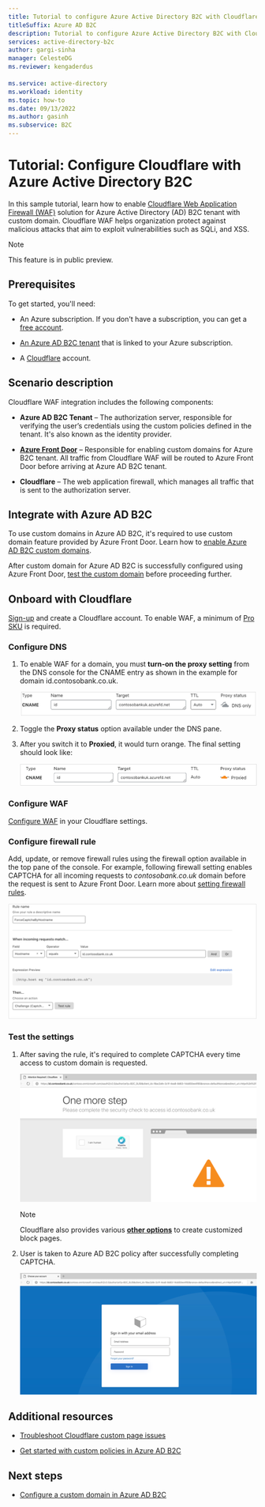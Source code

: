 ```yaml
---
title: Tutorial to configure Azure Active Directory B2C with Cloudflare Web Application Firewall
titleSuffix: Azure AD B2C
description: Tutorial to configure Azure Active Directory B2C with Cloudflare Web application firewall to protect your applications from malicious attacks 
services: active-directory-b2c
author: gargi-sinha
manager: CelesteDG
ms.reviewer: kengaderdus

ms.service: active-directory
ms.workload: identity
ms.topic: how-to
ms.date: 09/13/2022
ms.author: gasinh
ms.subservice: B2C
---
```


# Tutorial: Configure Cloudflare with Azure Active Directory B2C

In this sample tutorial, learn how to enable [Cloudflare Web Application Firewall (WAF)](https://www.cloudflare.com/waf/) solution for Azure Active Directory (AD) B2C tenant with custom domain. Cloudflare WAF helps organization protect against malicious attacks that aim to exploit vulnerabilities such as SQLi, and XSS.

>[!NOTE]
>This feature is in public preview.

## Prerequisites

To get started, you'll need:

- An Azure subscription. If you don't have a subscription, you can get a [free account](https://azure.microsoft.com/free/).

- [An Azure AD B2C tenant](tutorial-create-tenant.md) that is linked to your Azure subscription.

- A [Cloudflare](https://dash.cloudflare.com/sign-up) account.

## Scenario description

Cloudflare WAF integration includes the following components:

- **Azure AD B2C Tenant** – The authorization server, responsible for verifying the user’s credentials using the custom policies defined in the tenant.  It's also known as the identity provider.

- [**Azure Front Door**](../frontdoor/front-door-overview.md) – Responsible for enabling custom domains for Azure B2C tenant. All traffic from Cloudflare WAF will be routed to Azure Front Door before arriving at Azure AD B2C tenant.

- **Cloudflare** – The web application firewall, which manages all traffic that is sent to the authorization server.

## Integrate with Azure AD B2C

To use custom domains in Azure AD B2C, it's required to use custom domain feature provided by Azure Front Door. Learn how to [enable Azure AD B2C custom domains](./custom-domain.md?pivots=b2c-user-flow).  

After custom domain for Azure AD B2C is successfully configured using Azure Front Door, [test the custom domain](./custom-domain.md?pivots=b2c-custom-policy#test-your-custom-domain) before proceeding further.  

## Onboard with Cloudflare

[Sign-up](https://dash.cloudflare.com/sign-up) and create a Cloudflare account. To enable WAF, a minimum of [Pro SKU](https://www.cloudflare.com/plans/) is required.

### Configure DNS

1. To enable WAF for a domain, you must **turn-on the proxy setting** from the DNS console for the CNAME entry as shown in the example for domain id.contosobank.co.uk.

   ![Image shows how to select proxy settings](./media/partner-cloudflare/select-proxy-settings.png)

1. Toggle the **Proxy status** option available under the DNS pane.

1. After you switch it to **Proxied**, it would turn orange. The final setting should look like:

   ![Image shows how to select proxied](./media/partner-cloudflare/select-proxied.png)

### Configure WAF

[Configure WAF](https://www.cloudflare.com/waf/) in your Cloudflare settings.

### Configure firewall rule

Add, update, or remove firewall rules using the firewall option available in the top pane of the console. For example, following firewall setting enables CAPTCHA for all incoming requests to *contosobank.co.uk* domain before the request is sent to Azure Front Door. Learn more about [setting firewall rules](https://support.cloudflare.com/hc/articles/360016473712-Cloudflare-Firewall-Rules).

![Image shows how to enforce captcha](./media/partner-cloudflare/configure-firewall-rule.png)

### Test the settings

1. After saving the rule, it's required to complete CAPTCHA every time access to custom domain is requested.

   ![Image shows cloudflare waf enforce CAPTCHA](./media/partner-cloudflare/enforce-captcha.png)

   > [!NOTE]
   > Cloudflare also provides various [**other options**](https://support.cloudflare.com/hc/en-us/articles/200172706-Configuring-Custom-Pages-Error-and-Challenge-) to create customized  block pages.  

2. User is taken to Azure AD B2C policy after successfully completing CAPTCHA.

   ![Image shows Azure AD B2C policy login](./media/partner-cloudflare/azure-ad-b2c-policy.png)


## Additional resources

- [Troubleshoot Cloudflare custom page issues](https://support.cloudflare.com/hc/en-us/articles/200172706-Configuring-Custom-Pages-Error-and-Challenge-#5QWV2KVjLnaAQ8L4tjiguw)

- [Get started with custom policies in Azure AD B2C](./tutorial-create-user-flows.md?pivots=b2c-custom-policy&tabs=applications)

## Next steps 
 
- [Configure a custom domain in Azure AD B2C](./custom-domain.md?pivots=b2c-user-flow)
